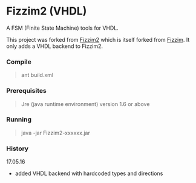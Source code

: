 Fizzim2 (VHDL)
======

A FSM (Finite State Machine) tools for VHDL.

This project was forked from [Fizzim2](https://github.com/balanx/fizzim2) which is itself forked from [Fizzim](http://www.fizzim.com). It only adds a VHDL backend to Fizzim2.

### Compile ###
> ant build.xml

### Prerequisites
> Jre (java runtime environment) version 1.6 or above

### Running ###
> java -jar Fizzim2-xxxxxx.jar

### History ###

17.05.16
- added VHDL backend with hardcoded types and directions
